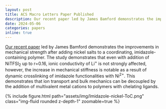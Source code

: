 ```yaml
---
layout: post
title: ACS Macro Letters Paper Published
description: Our recent paper led by James Bamford demonstrates the improvements in mechanical strength after adding nickel salts to a coordinating, imidazole-containing polymer. The study demonstrates that even with addition of NiTFSI<sub>2</sub> up to r=0.16, ionic conductivity of Li<sup>+</sup> is not strongly affected, however, the increase in mechanical stiffness is notable as a result of dynamic crosslinking of imidazole functionalities with Ni<sup>2+</sup>. This demonstrates that ion transport and bulk mechanics can be decoupled by the addition of multivalent metal cations to polymers with chelating ligands.
date: 2024-05-06
categories: papers
inline: true
---
```


[Our recent paper](https://pubs.acs.org/doi/10.1021/acsmacrolett.4c00158) led by James Bamford demonstrates the improvements in mechanical strength after adding nickel salts to a coordinating, imidazole-containing polymer. The study demonstrates that even with addition of NiTFSI<sub>2</sub> up to r=0.16, ionic conductivity of Li<sup>+</sup> is not strongly affected, however, the increase in mechanical stiffness is notable as a result of dynamic crosslinking of imidazole functionalities with Ni<sup>2+</sup>. This demonstrates that ion transport and bulk mechanics can be decoupled by the addition of multivalent metal cations to polymers with chelating ligands.

{% include figure.html path="assets/img/Imidazole-nickel-ToC.png" class="img-fluid rounded z-depth-1" zoomable=true %}